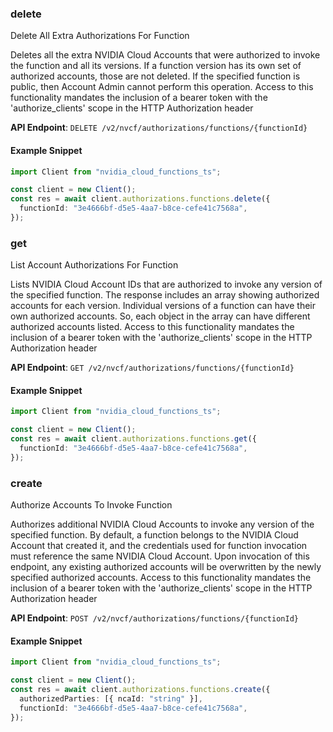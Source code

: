 
### delete <a name="delete"></a>
Delete All Extra Authorizations For Function

Deletes all the extra NVIDIA Cloud Accounts that were authorized to invoke the  function and all its versions. If a function version has its own set of  authorized accounts, those are not deleted. If the specified function is  public, then Account Admin cannot perform this operation. Access to this functionality mandates the inclusion of a bearer token with the  'authorize_clients' scope in the HTTP Authorization header 

**API Endpoint**: `DELETE /v2/nvcf/authorizations/functions/{functionId}`

#### Example Snippet

```typescript
import Client from "nvidia_cloud_functions_ts";

const client = new Client();
const res = await client.authorizations.functions.delete({
  functionId: "3e4666bf-d5e5-4aa7-b8ce-cefe41c7568a",
});
```

### get <a name="get"></a>
List Account Authorizations For Function

Lists NVIDIA Cloud Account IDs that are authorized to invoke any version of the  specified function. The response includes an array showing authorized accounts  for each version. Individual versions of a function can have their own  authorized accounts. So, each object in the array can have different  authorized accounts listed. Access to this functionality mandates the inclusion of a bearer token with the  'authorize_clients' scope in the HTTP Authorization header 

**API Endpoint**: `GET /v2/nvcf/authorizations/functions/{functionId}`

#### Example Snippet

```typescript
import Client from "nvidia_cloud_functions_ts";

const client = new Client();
const res = await client.authorizations.functions.get({
  functionId: "3e4666bf-d5e5-4aa7-b8ce-cefe41c7568a",
});
```

### create <a name="create"></a>
Authorize Accounts To Invoke Function

Authorizes additional NVIDIA Cloud Accounts to invoke any version of the  specified function. By default, a function belongs to the NVIDIA Cloud Account  that created it, and the credentials used for function invocation must  reference the same NVIDIA Cloud Account. Upon invocation of this endpoint, any  existing authorized accounts will be overwritten by the newly specified  authorized accounts. Access to this functionality mandates the inclusion of a bearer token with the  'authorize_clients' scope in the HTTP Authorization header 

**API Endpoint**: `POST /v2/nvcf/authorizations/functions/{functionId}`

#### Example Snippet

```typescript
import Client from "nvidia_cloud_functions_ts";

const client = new Client();
const res = await client.authorizations.functions.create({
  authorizedParties: [{ ncaId: "string" }],
  functionId: "3e4666bf-d5e5-4aa7-b8ce-cefe41c7568a",
});
```

